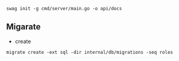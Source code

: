 `swag init -g cmd/server/main.go -o api/docs`

## Migarate

- create

```
migrate create -ext sql -dir internal/db/migrations -seq roles
```
